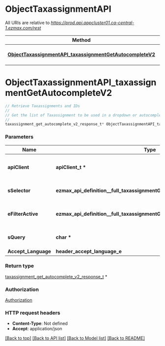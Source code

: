 # ObjectTaxassignmentAPI

All URIs are relative to *https://prod.api.appcluster01.ca-central-1.ezmax.com/rest*

Method | HTTP request | Description
------------- | ------------- | -------------
[**ObjectTaxassignmentAPI_taxassignmentGetAutocompleteV2**](ObjectTaxassignmentAPI.md#ObjectTaxassignmentAPI_taxassignmentGetAutocompleteV2) | **GET** /2/object/taxassignment/getAutocomplete/{sSelector} | Retrieve Taxassignments and IDs


# **ObjectTaxassignmentAPI_taxassignmentGetAutocompleteV2**
```c
// Retrieve Taxassignments and IDs
//
// Get the list of Taxassignment to be used in a dropdown or autocomplete control.
//
taxassignment_get_autocomplete_v2_response_t* ObjectTaxassignmentAPI_taxassignmentGetAutocompleteV2(apiClient_t *apiClient, ezmax_api_definition__full_taxassignmentGetAutocompleteV2_sSelector_e sSelector, ezmax_api_definition__full_taxassignmentGetAutocompleteV2_eFilterActive_e eFilterActive, char *sQuery, header_accept_language_e Accept_Language);
```

### Parameters
Name | Type | Description  | Notes
------------- | ------------- | ------------- | -------------
**apiClient** | **apiClient_t \*** | context containing the client configuration |
**sSelector** | **ezmax_api_definition__full_taxassignmentGetAutocompleteV2_sSelector_e** | The type of Taxassignments to return | 
**eFilterActive** | **ezmax_api_definition__full_taxassignmentGetAutocompleteV2_eFilterActive_e** | Specify which results we want to display. | [optional] [default to &#39;Active&#39;]
**sQuery** | **char \*** | Allow to filter the returned results | [optional] 
**Accept_Language** | **header_accept_language_e** |  | [optional] 

### Return type

[taxassignment_get_autocomplete_v2_response_t](taxassignment_get_autocomplete_v2_response.md) *


### Authorization

[Authorization](../README.md#Authorization)

### HTTP request headers

 - **Content-Type**: Not defined
 - **Accept**: application/json

[[Back to top]](#) [[Back to API list]](../README.md#documentation-for-api-endpoints) [[Back to Model list]](../README.md#documentation-for-models) [[Back to README]](../README.md)

